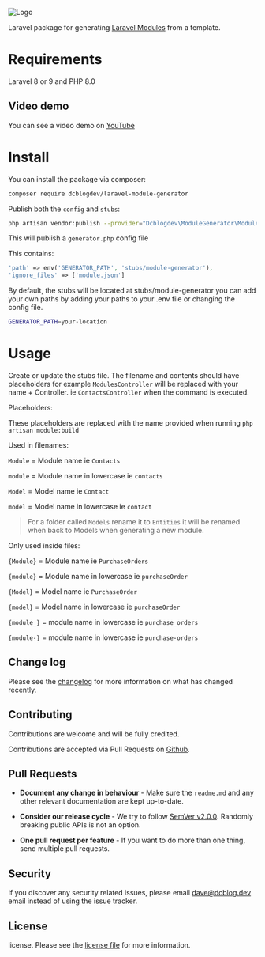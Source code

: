 ![Logo](https://repository-images.githubusercontent.com/463559799/6ff80679-ea73-42b9-bcb1-cb4e0e77f475)

Laravel package for generating [Laravel Modules](https://github.com/nWidart/laravel-modules) from a template. 

# Requirements

Laravel 8 or 9 and PHP 8.0

## Video demo

You can see a video demo on [YouTube](https://www.youtube.com/watch?v=DDjAcQolzwM)

# Install

You can install the package via composer:

```bash
composer require dcblogdev/laravel-module-generator
```

Publish both the `config` and `stubs`:

```bash
php artisan vendor:publish --provider="Dcblogdev\ModuleGenerator\ModuleGeneratorServiceProvider"
```

This will publish a `generator.php` config file

This contains:
```php
'path' => env('GENERATOR_PATH', 'stubs/module-generator'),
'ignore_files' => ['module.json']
```
By default, the stubs will be located at stubs/module-generator you can add your own paths by adding your paths to your .env file or changing the config file.

```bash 
GENERATOR_PATH=your-location
```

# Usage

Create or update the stubs file. The filename and contents should have placeholders for example `ModulesController` will be replaced with your name + Controller. ie `ContactsController` when the command is executed.

Placeholders:

These placeholders are replaced with the name provided when running `php artisan module:build`

Used in filenames:

`Module` = Module name ie `Contacts`

`module` = Module name in lowercase ie `contacts`

`Model` = Model name ie `Contact`

`model` = Model name in lowercase ie `contact`

> For a folder called `Models` rename it to `Entities` it will be renamed when back to Models when generating a new module.

Only used inside files:


`{Module}` = Module name ie `PurchaseOrders`

`{module}` = Module name in lowercase ie `purchaseOrder`

`{Model}` = Model name ie `PurchaseOrder`

`{model}` = Model name in lowercase ie `purchaseOrder`

`{module_}` = module name in lowercase ie `purchase_orders`

`{module-}` = module name in lowercase ie `purchase-orders` 

## Change log

Please see the [changelog][3] for more information on what has changed recently.

## Contributing

Contributions are welcome and will be fully credited.

Contributions are accepted via Pull Requests on [Github][4].

## Pull Requests

- **Document any change in behaviour** - Make sure the `readme.md` and any other relevant documentation are kept up-to-date.

- **Consider our release cycle** - We try to follow [SemVer v2.0.0][5]. Randomly breaking public APIs is not an option.

- **One pull request per feature** - If you want to do more than one thing, send multiple pull requests.

## Security

If you discover any security related issues, please email dave@dcblog.dev email instead of using the issue tracker.

## License

license. Please see the [license file][6] for more information.

[3]:    changelog.md
[4]:    https://github.com/dcblogdev/laravel-module-generator
[5]:    http://semver.org/
[6]:    license.md
